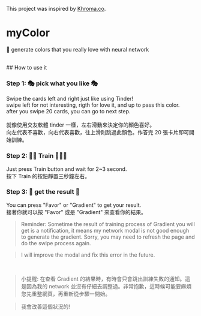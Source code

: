 This project was inspired by [Khroma.co](http://khroma.co/).

# myColor
🚂 generate colors that you really love with neural network

<br/>
## How to use it

### Step 1: 🎭 pick what you like 🎭
  Swipe the cards left and right just like using Tinder!<br/>
  swipe left for not interesting, rigth for love it, and up to pass this color.<br/>
  after you swipe 20 cards, you can go to next step.
  <br/>
  <br/>
  就像使用交友軟體 tinder 一樣，左右滑動來決定你的顏色喜好。
  <br/>
  向左代表不喜歡，向右代表喜歡，往上滑則跳過此顏色。作答完 20 張卡片即可開始訓練。
  <br/>
### Step 2: 🚂🚃 Train 🚃🚃🚃
  Just press Train button and wait for 2~3 second.
  <br/>
  按下 Train 的按鈕靜置三秒鐘左右。
  <br/>
### Step 3: 🔷 get the result 🔶
  You can press "Favor" or "Gradient" to get your result.
  <br/>
  接著你就可以按 "Favor" 或是 "Gradient" 來查看你的結果。
  > Reminder: Sometime the result of training process of Gradient you will get is a notification, it means my network modal is not good enough to generate the gradient. Sorry, you may need to refresh the page and do the swipe process again.

  > I will improve the modal and fix this error in the future.

  <br/>

  > 小提醒: 在查看 Gradient 的結果時，有時會只會跳出訓練失敗的通知。這是因為我的 network 並沒有仔細去調整過。非常抱歉，這時候可能要麻煩您先重整網頁，再重新從步驟一開始。

  > 我會改善這個狀況的!
  ```
